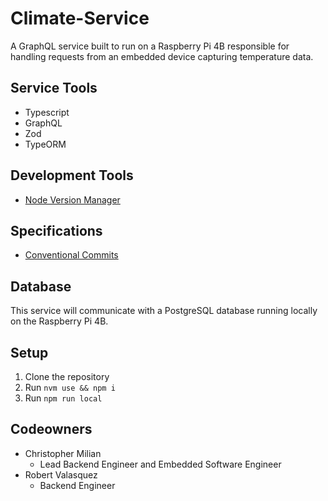 # Climate-Service

A GraphQL service built to run on a Raspberry Pi 4B responsible for handling requests from an embedded device capturing temperature data.

## Service Tools
- Typescript 
- GraphQL
- Zod
- TypeORM

## Development Tools
- [Node Version Manager](https://github.com/nvm-sh/nvm)

## Specifications
- [Conventional Commits](https://www.conventionalcommits.org/en/v1.0.0/)

## Database
This service will communicate with a PostgreSQL database running locally on the Raspberry Pi 4B.

## Setup
1. Clone the repository 
2. Run `nvm use && npm i`
3. Run `npm run local`

## Codeowners
- Christopher Milian 
  - Lead Backend Engineer and Embedded Software Engineer
- Robert Valasquez 
  - Backend Engineer
